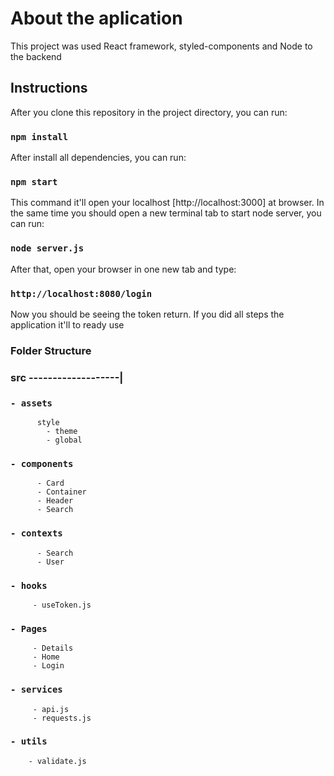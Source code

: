 # About the aplication

This project was used React framework, styled-components and Node to the backend 

## Instructions

After you clone this repository in the project directory, you can run:

### `npm install`

After install all dependencies, you can run:

### `npm start`

This command it'll open your localhost [http://localhost:3000] at browser. In the same time you should open a new terminal tab to start node server, you can run:

### `node server.js`

After that, open your browser in one new tab and type:

### `http://localhost:8080/login`

Now you should be seeing the token return. If you did all steps the application it'll to ready use


### Folder Structure

### src -------------------|
  
  ### `- assets`
          style
            - theme
            - global
  ### `- components`
          - Card
          - Container
          - Header
          - Search
  ### `- contexts`
          - Search
          - User

  ### `- hooks`
         - useToken.js 

  ### `- Pages`
         - Details
         - Home 
         - Login

  ### `- services` 
         - api.js
         - requests.js

  ### `- utils`
        - validate.js
                                         